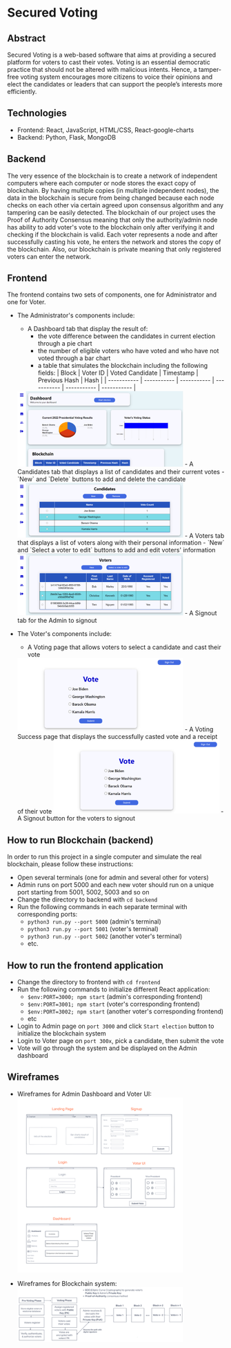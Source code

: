 # Secured Voting

## Abstract

Secured Voting is a web-based software that aims at providing a secured platform for voters to cast their votes. Voting is an essential democratic practice that should not be altered with malicious intents. Hence, a tamper-free voting system encourages more citizens to voice their opinions and elect the candidates or leaders that can support the people’s interests more efficiently.

## Technologies

- Frontend: React, JavaScript, HTML/CSS, React-google-charts
- Backend: Python, Flask, MongoDB

## Backend

The very essence of the blockchain is to create a network of independent computers where each computer or node stores the exact copy of blockchain. By having multiple copies (in multiple independent nodes), the data in the blockchain is secure from being changed because each node checks on each other via certain agreed upon consensus algorithm and any tampering can be easily detected. The blockchain of our project uses the Proof of Authority Consensus meaning that only the authority/admin node has ability to add voter's vote to the blockchain only after verifying it and checking if the blockchain is valid. Each voter represents a node and after successfully casting his vote, he enters the network and stores the copy of the blockchain. Also, our blockchain is private meaning that only registered voters can enter the network.

## Frontend

The frontend contains two sets of components, one for Administrator and one for Voter. 
- The Administrator's components include:
  - A Dashboard tab that display the result of:
    - the vote difference between the candidates in current election through a pie chart 
    - the number of eligible voters who have voted and who have not voted through a bar chart
    - a table that simulates the blockchain including the following fields:
      | Block      | Voter ID | Voted Candidate | Timestamp | Previous Hash | Hash |
      | ----------- | ----------- | ----------- | ----------- | ----------- | ----------- |
  <img src="/assets/admin-dash.png" width=80% height=80%>
  - A Candidates tab that displays a list of candidates and their current votes
    - `New` and `Delete` buttons to add and delete the candidate 
  <img src="/assets/admin-cand.png" width=80% height=80%>
  - A Voters tab that displays a list of voters along with their personal information
    - `New` and `Select a voter to edit` buttons to add and edit voters' information
  <img src="/assets/admin-voter.png" width=80% height=80%>
  - A Signout tab for the Admin to signout
  
- The Voter's components include: 
  - A Voting page that allows voters to select a candidate and cast their vote
  <img src="/assets/voter-voting.png" width=80% height=80%>
  - A Voting Success page that displays the successfully casted vote and a receipt of their vote
  <img src="/assets/voter-voting.png" width=80% height=80%>
  - A Signout button for the voters to signout

## How to run Blockchain (backend)

In order to run this project in a single computer and simulate the real blockchain, please follow these instructions:

- Open several terminals (one for admin and several other for voters)
- Admin runs on port 5000 and each new voter should run on a unique port starting from 5001, 5002, 5003 and so on
- Change the directory to backend with `cd backend`
- Run the following commands in each separate terminal with corresponding ports:
  - `python3 run.py --port 5000` (admin's terminal)
  - `python3 run.py --port 5001` (voter's terminal)
  - `python3 run.py --port 5002` (another voter's terminal)
  - etc.

## How to run the frontend application

- Change the directory to frontend with `cd frontend`
- Run the following commands to initialize different React application:
  - `$env:PORT=3000; npm start` (admin's corresponding frontend)
  - `$env:PORT=3001; npm start` (voter's corresponding frontend)
  - `$env:PORT=3002; npm start` (another voter's corresponding frontend)
  - etc
- Login to Admin page on `port 3000` and click `Start election` button to initialize the blockchain system
- Login to Voter page on `port 300x`, pick a candidate, then submit the vote
- Vote will go through the system and be displayed on the Admin dashboard

## Wireframes

- Wireframes for Admin Dashboard and Voter UI:
  <img src="/assets/UI.png" width=80% height=80%>

- Wireframes for Blockchain system:
  <img src="/assets/bc-wf.png" width=80% height=80%>
